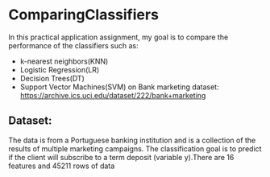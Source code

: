 # ComparingClassifiers
In this practical application assignment, my goal is to compare the performance of the classifiers such as:
  * k-nearest neighbors(KNN)
  * Logistic Regression(LR)
  * Decision Trees(DT) 
  * Support Vector Machines(SVM)
on Bank marketing dataset: https://archive.ics.uci.edu/dataset/222/bank+marketing

## Dataset: 
The data is from a Portuguese banking institution and is a collection of the results of multiple marketing campaigns. The classification goal is to predict if the client will subscribe to a term deposit (variable y).There are 16 features and 45211 rows of data
